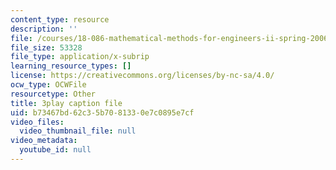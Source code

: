 ```yaml
---
content_type: resource
description: ''
file: /courses/18-086-mathematical-methods-for-engineers-ii-spring-2006/b73467bd62c35b7081330e7c0895e7cf_ByGXz_uHEdM.vtt
file_size: 53328
file_type: application/x-subrip
learning_resource_types: []
license: https://creativecommons.org/licenses/by-nc-sa/4.0/
ocw_type: OCWFile
resourcetype: Other
title: 3play caption file
uid: b73467bd-62c3-5b70-8133-0e7c0895e7cf
video_files:
  video_thumbnail_file: null
video_metadata:
  youtube_id: null
---
```

